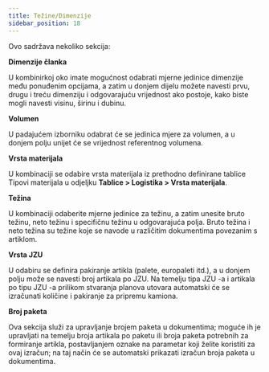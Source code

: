 ```yaml
---
title: Težine/Dimenzije 
sidebar_position: 18
---
```


Ovo sadržava nekoliko sekcija:

**Dimenzije članka**

U kombinirkoj oko imate mogućnost odabrati mjerne jedinice dimenzije među ponuđenim opcijama, a zatim u donjem dijelu možete navesti prvu, drugu i treću dimenziju i odgovarajuću vrijednost ako postoje, kako biste mogli navesti visinu, širinu i dubinu.

**Volumen**

U padajućem izborniku odabrat će se jedinica mjere za volumen, a u donjem polju unijet će se vrijednost referentnog volumena.

**Vrsta materijala**

U kombinaciji se odabire vrsta materijala iz prethodno definirane tablice Tipovi materijala u odjeljku **Tablice > Logistika > Vrsta materijala**.

**Težina**

U kombinaciji odaberite mjerne jedinice za težinu, a zatim unesite bruto težinu, neto težinu i specifičnu težinu u odgovarajuća polja. Bruto težina i neto težina su težine koje se navode u različitim dokumentima povezanim s artiklom.

**Vrsta JZU**

U odabiru se definira pakiranje artikla (palete, europaleti itd.), a u donjem polju može se navesti broj artikala po JZU. Na temelju tipa JZU -a i artikala po tipu JZU -a prilikom stvaranja planova utovara automatski će se izračunati količine i pakiranje za pripremu kamiona.

**Broj paketa**

Ova sekcija služi za upravljanje brojem paketa u dokumentima; moguće ih je upravljati na temelju broja artikala po paketu ili broja paketa potrebnih za formiranje artikla, postavljanjem oznake na parametar koji želite koristiti za ovaj izračun; na taj način će se automatski prikazati izračun broja paketa u dokumentima.